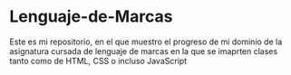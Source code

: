 # Lenguaje-de-Marcas
Este es mi repositorio, en el que muestro el progreso de mi dominio de la asignatura cursada de lenguaje de marcas 
en la que se imaprten clases tanto como de HTML, CSS o incluso JavaScript
